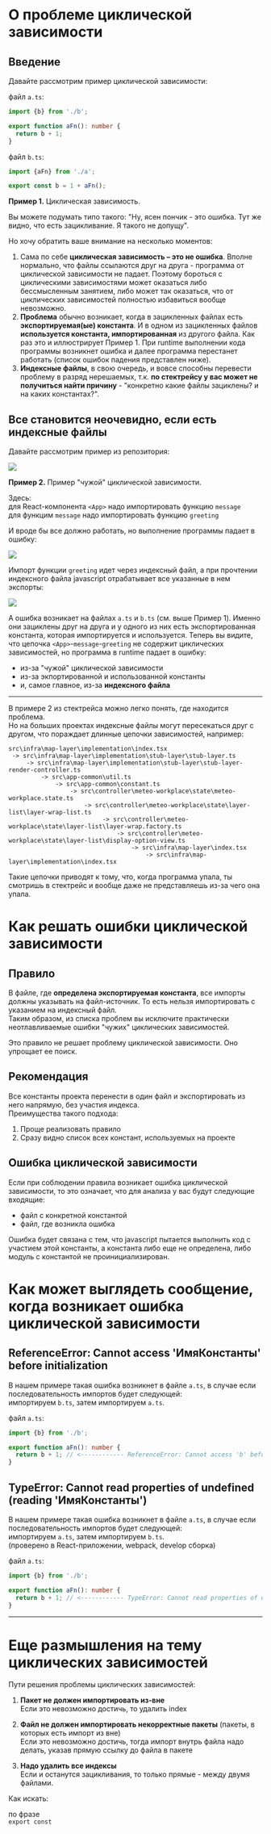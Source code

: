 # О проблеме циклической зависимости

## Введение

Давайте рассмотрим пример циклической зависимости:

файл `a.ts`:

```typescript
import {b} from './b';

export function aFn(): number {
  return b + 1;
}
```

файл `b.ts`:

```typescript
import {aFn} from './a';

export const b = 1 + aFn();
```

**Пример 1.** Циклическая зависимость.

Вы можете подумать типо такого: "Ну, ясен пончик - это ошибка. Тут же видно, что есть зацикливание. Я такого не допущу".

Но хочу обратить ваше внимание на несколько моментов:

1. Сама по себе **циклическая зависимость – это не ошибка**. Вполне нормально, что файлы ссылаются друг на друга - программа от циклической зависимости не падает. Поэтому бороться с циклическими зависимостями может оказаться либо бессмысленным занятием, либо может так оказаться, что от циклических зависимостей полностью избавиться вообще невозможно.
2. **Проблема** обычно возникает, когда в зацикленных файлах есть **экспортируемая(ые) константа**. И в одном из зацикленных файлов **используется константа, импортированная** из другого файла. Как раз это и иллюстрирует Пример 1. При runtime выполнении кода программы возникнет ошибка и далее программа перестанет работать (список ошибок падения представлен ниже).
3. **Индексные файлы**, в свою очередь, и вовсе способны перевести проблему в разряд нерешаемых, т.к. **по стектрейсу у вас может не получиться найти причину** - "конкретно какие файлы зациклены? и на каких константах?".

## Все становится неочевидно, если есть индексные файлы

Давайте рассмотрим пример из репозитория:

![](./src/doc/img/App-message-greeting_example.png)

**Пример 2.** Пример "чужой" циклической зависимости.

Здесь:  
для React-компонента `<App>` надо импортировать функцию `message`  
для функцим `message` надо импортировать функцию `greeting`

И вроде бы все должно работать, но выполнение программы падает в ошибку:

![](./src/doc/img/App_error.png)

Импорт функции `greeting` идет через индексный файл, а при прочтении индексного файла javascript отрабатывает все указанные в нем экспорты:

![](./src/doc/img/proj_greeting_index.png)

А ошибка возникает на файлах `a.ts` и `b.ts` (см. выше Пример 1). Именно они зациклены друг на друга и у одного из них есть экспортированная константа, которая импортируется и используется.
Теперь вы видите, что цепочка `<App>`-`message`-`greeting` не содержит циклических зависимостей, но программа в runtime падает в ошибку:

- из-за "чужой" циклической зависимости
- из-за экпортированной и использованной константы
- и, самое главное, из-за **индексного файла**

---
В примере 2 из стектрейса можно легко понять, где находится проблема.  
Но на больших проектах индексные файлы могут пересекаться друг с другом, что пораждает длинные цепочки зависимостей, например:

```
src\infra\map-layer\implementation\index.tsx 
 -> src\infra\map-layer\implementation\stub-layer\stub-layer.ts 
     -> src\infra\map-layer\implementation\stub-layer\stub-layer-render-controller.ts 
         -> src\app-common\util.ts 
             -> src\app-common\constant.ts 
                 -> src\controller\meteo-workplace\state\meteo-workplace.state.ts 
                     -> src\controller\meteo-workplace\state\layer-list\layer-wrap-list.ts 
                          -> src\controller\meteo-workplace\state\layer-list\layer-wrap.factory.ts 
                              -> src\controller\meteo-workplace\state\layer-list\display-option-view.ts 
                                  -> src\infra\map-layer\index.tsx 
                                      -> src\infra\map-layer\implementation\index.tsx
```

Такие цепочки приводят к тому, что, когда программа упала, ты смотришь в стектрейс и вообще даже не представляешь из-за чего она упала.

# Как решать ошибки циклической зависимости

## Правило

В файле, где **определена экспортируемая константа**, все импорты должны указывать на файл-источник. То есть нельзя импортировать с указанием на индексный файл.  
Таким образом, из списка проблем вы исключите практически неотлавливаемые ошибки "чужих" циклических зависимостей.

Это правило не решает проблему циклической зависимости. Оно упрощает ее поиск.

## Рекомендация

Все константы проекта перенести в один файл и экспортировать из него напрямую, без участия индекса.  
Преимущества такого подхода:

1. Проще реализовать правило
2. Сразу видно список всех констант, используемых на проекте

## Ошибка циклической зависимости

Если при соблюдении правила возникает ошибка циклической зависимости, то это означает, что для анализа у вас будут следующие входящие:

- файл с конкретной константой
- файл, где возникла ошибка

Ошибка будет связана с тем, что javascript пытается выполнить код с участием этой константы, а константа либо еще не определена, либо модуль с константой не проинициализирован.

# Как может выглядеть сообщение, когда возникает ошибка циклической зависимости

## ReferenceError: Cannot access 'ИмяКонстанты' before initialization

В нашем примере такая ошибка возникнет в файле `a.ts`, в случае если последовательность импортов будет следующей:  
импортируем `b.ts`, затем импортируем `a.ts`.

файл `a.ts`:

```typescript
import {b} from './b';

export function aFn(): number {
  return b + 1; // <------------ ReferenceError: Cannot access 'b' before initialization
}
```

## TypeError: Cannot read properties of undefined (reading 'ИмяКонстанты')

В нашем примере такая ошибка возникнет в файле `a.ts`, в случае если последовательность импортов будет следующей:  
импортируем `a.ts`, затем импортируем `b.ts`.  
(проверено в React-приложении, webpack, develop сборка)

файл `a.ts`:

```typescript
import {b} from './b';

export function aFn(): number {
  return b + 1; // <------------ TypeError: Cannot read properties of undefined (reading 'b')
}
```

---

# Еще размышления на тему циклических зависимостей

Пути решения проблемы циклических зависимостей:

1) **Пакет не должен импортировать из-вне**  
   Если это невозможно достичь, то удалить index

2) **Файл не должен импортировать некорректные пакеты** (пакеты, в которых есть импорт из вне)  
   Если это невозможно достичь, тогда импорт внутрь файла надо делать, указав прямую ссылку до файла в пакете

3) **Надо удалить все индексы**  
   Если и останутся зацикливания, то только прямые - между двумя файлами.

Как искать:

по фразе  
`export const`  
  






